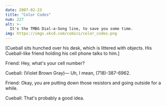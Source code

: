 ```yaml
---
date: 2007-02-23
title: "Color Codes"
num: 227
alt: >-
  It's the TMBG Dial-a-Song line, to save you some time.
img: https://imgs.xkcd.com/comics/color_codes.png
---
```

[Cueball sits hunched over his desk, which is littered with objects. His Cueball-like friend holding his cell phone talks to him.]

Friend: Hey, what's your cell number?

Cueball: (Violet Brown Gray)— Uh, I mean, (718)-387-6962.

Friend: Okay, you are putting down those resistors and going outside for a while.

Cueball: That's probably a good idea.